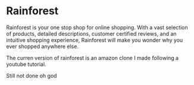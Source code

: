 # Rainforest

Rainforest is your one stop shop for online shopping. With a vast selection of products, detailed descriptions, customer certified reviews, and an intuitive shopping experience, Rainforest will make you wonder why you ever shopped anywhere else. 

The curren version of rainforest is an amazon clone I made following a youtube tutorial. 


Still not done oh god
